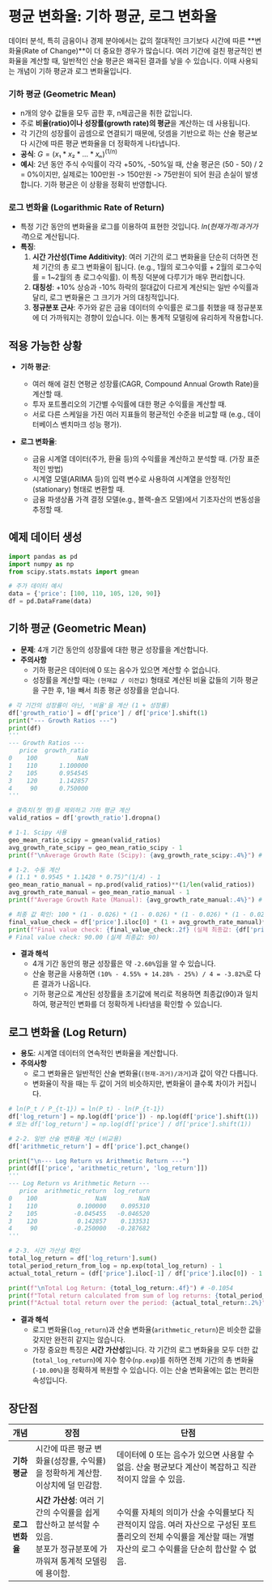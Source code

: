 # 평균 변화율: 기하 평균, 로그 변화율

데이터 분석, 특히 금융이나 경제 분야에서는 값의 절대적인 크기보다 시간에 따른 **변화율(Rate of Change)**이 더 중요한 경우가 많습니다. 여러 기간에 걸친 평균적인 변화율을 계산할 때, 일반적인 산술 평균은 왜곡된 결과를 낳을 수 있습니다. 이때 사용되는 개념이 기하 평균과 로그 변화율입니다.

### 기하 평균 (Geometric Mean)
- n개의 양수 값들을 모두 곱한 후, n제곱근을 취한 값입니다.
- 주로 **비율(ratio)이나 성장률(growth rate)의 평균**을 계산하는 데 사용됩니다.
- 각 기간의 성장률이 곱셈으로 연결되기 때문에, 덧셈을 기반으로 하는 산술 평균보다 시간에 따른 평균 변화율을 더 정확하게 나타냅니다.
- **공식**: $G = (x₁ * x₂ * ... * xₙ)^(1/n)$
- **예시**: 2년 동안 주식 수익률이 각각 +50%, -50%일 때, 산술 평균은 (50 - 50) / 2 = 0%이지만, 실제로는 100만원 -> 150만원 -> 75만원이 되어 원금 손실이 발생합니다. 기하 평균은 이 상황을 정확히 반영합니다.

### 로그 변화율 (Logarithmic Rate of Return)
- 특정 기간 동안의 변화율을 로그를 이용하여 표현한 것입니다. $ln(현재 가격 / 과거 가격)$으로 계산됩니다. 
- **특징**:
    1. **시간 가산성(Time Additivity)**: 여러 기간의 로그 변화율을 단순히 더하면 전체 기간의 총 로그 변화율이 됩니다. (e.g., 1월의 로그수익률 + 2월의 로그수익률 = 1~2월의 총 로그수익률). 이 특징 덕분에 다루기가 매우 편리합니다.
    2. **대칭성**: +10% 상승과 -10% 하락의 절대값이 다르게 계산되는 일반 수익률과 달리, 로그 변화율은 그 크기가 거의 대칭적입니다.
    3. **정규분포 근사**: 주가와 같은 금융 데이터의 수익률은 로그를 취했을 때 정규분포에 더 가까워지는 경향이 있습니다. 이는 통계적 모델링에 유리하게 작용합니다.

## 적용 가능한 상황

- **기하 평균**: 
    - 여러 해에 걸친 연평균 성장률(CAGR, Compound Annual Growth Rate)을 계산할 때.
    - 투자 포트폴리오의 기간별 수익률에 대한 평균 수익률을 계산할 때.
    - 서로 다른 스케일을 가진 여러 지표들의 평균적인 수준을 비교할 때 (e.g., 데이터베이스 벤치마크 성능 평가).

- **로그 변화율**:
    - 금융 시계열 데이터(주가, 환율 등)의 수익률을 계산하고 분석할 때. (가장 표준적인 방법)
    - 시계열 모델(ARIMA 등)의 입력 변수로 사용하여 시계열을 안정적인(stationary) 형태로 변환할 때.
    - 금융 파생상품 가격 결정 모델(e.g., 블랙-숄즈 모델)에서 기초자산의 변동성을 추정할 때.

## 예제 데이터 생성

```python
import pandas as pd
import numpy as np
from scipy.stats.mstats import gmean

# 주가 데이터 예시
data = {'price': [100, 110, 105, 120, 90]}
df = pd.DataFrame(data)
```

## 기하 평균 (Geometric Mean)

- **문제**: 4개 기간 동안의 성장률에 대한 평균 성장률을 계산합니다.
- **주의사항**
    - 기하 평균은 데이터에 0 또는 음수가 있으면 계산할 수 없습니다.
    - 성장률을 계산할 때는 `(현재값 / 이전값)` 형태로 계산된 비율 값들의 기하 평균을 구한 후, 1을 빼서 최종 평균 성장률을 얻습니다.

```python
# 각 기간의 성장률이 아닌, '비율'을 계산 (1 + 성장률)
df['growth_ratio'] = df['price'] / df['price'].shift(1)
print("--- Growth Ratios ---")
print(df)
'''
--- Growth Ratios ---
   price  growth_ratio
0    100           NaN
1    110      1.100000
2    105      0.954545
3    120      1.142857
4     90      0.750000
'''

# 결측치(첫 행)를 제외하고 기하 평균 계산
valid_ratios = df['growth_ratio'].dropna()

# 1-1. Scipy 사용
geo_mean_ratio_scipy = gmean(valid_ratios)
avg_growth_rate_scipy = geo_mean_ratio_scipy - 1
print(f"\nAverage Growth Rate (Scipy): {avg_growth_rate_scipy:.4%}") # -2.5996%

# 1-2. 수동 계산
# (1.1 * 0.9545 * 1.1428 * 0.75)^(1/4) - 1
geo_mean_ratio_manual = np.prod(valid_ratios)**(1/len(valid_ratios))
avg_growth_rate_manual = geo_mean_ratio_manual - 1
print(f"Average Growth Rate (Manual): {avg_growth_rate_manual:.4%}") # -2.5996%

# 최종 값 확인: 100 * (1 - 0.026) * (1 - 0.026) * (1 - 0.026) * (1 - 0.026) ~= 90
final_value_check = df['price'].iloc[0] * (1 + avg_growth_rate_manual)**len(valid_ratios)
print(f"Final value check: {final_value_check:.2f} (실제 최종값: {df['price'].iloc[-1]}) ")
# Final value check: 90.00 (실제 최종값: 90) 
```
- **결과 해석**
    - 4개 기간 동안의 평균 성장률은 약 `-2.60%`임을 알 수 있습니다.
    - 산술 평균을 사용하면 `(10% - 4.55% + 14.28% - 25%) / 4 = -3.82%`로 다른 결과가 나옵니다.
    - 기하 평균으로 계산된 성장률을 초기값에 복리로 적용하면 최종값(90)과 일치하여, 평균적인 변화를 더 정확하게 나타냄을 확인할 수 있습니다.

## 로그 변화율 (Log Return)

- **용도**: 시계열 데이터의 연속적인 변화율을 계산합니다.
- **주의사항**
    - 로그 변화율은 일반적인 산술 변화율(`(현재-과거)/과거`)과 값이 약간 다릅니다.
    - 변화율이 작을 때는 두 값이 거의 비슷하지만, 변화율이 클수록 차이가 커집니다.

```python
# ln(P_t / P_{t-1}) = ln(P_t) - ln(P_{t-1})
df['log_return'] = np.log(df['price']) - np.log(df['price'].shift(1))
# 또는 df['log_return'] = np.log(df['price'] / df['price'].shift(1))

# 2-2. 일반 산술 변화율 계산 (비교용)
df['arithmetic_return'] = df['price'].pct_change()

print("\n--- Log Return vs Arithmetic Return ---")
print(df[['price', 'arithmetic_return', 'log_return']])
'''
--- Log Return vs Arithmetic Return ---
   price  arithmetic_return  log_return
0    100                NaN         NaN
1    110           0.100000    0.095310
2    105          -0.045455   -0.046520
3    120           0.142857    0.133531
4     90          -0.250000   -0.287682
'''

# 2-3. 시간 가산성 확인
total_log_return = df['log_return'].sum()
total_period_return_from_log = np.exp(total_log_return) - 1
actual_total_return = (df['price'].iloc[-1] / df['price'].iloc[0]) - 1

print(f"\nTotal Log Return: {total_log_return:.4f}") # -0.1054
print(f"Total return calculated from sum of log returns: {total_period_return_from_log:.2%}") # -10.00%
print(f"Actual total return over the period: {actual_total_return:.2%}") # -10.00%
```
- **결과 해석**
    - 로그 변화율(`log_return`)과 산술 변화율(`arithmetic_return`)은 비슷한 값을 갖지만 완전히 같지는 않습니다.
    - 가장 중요한 특징은 **시간 가산성**입니다. 각 기간의 로그 변화율을 모두 더한 값(`total_log_return`)에 지수 함수(`np.exp`)를 취하면 전체 기간의 총 변화율(`-10.00%`)을 정확하게 복원할 수 있습니다. 이는 산술 변화율에는 없는 편리한 속성입니다.

## 장단점

| 개념 | 장점 | 단점 |
|---|---|---|
| **기하 평균** | 시간에 따른 평균 변화율(성장률, 수익률)을 정확하게 계산함. 이상치에 덜 민감함. | 데이터에 0 또는 음수가 있으면 사용할 수 없음. 산술 평균보다 계산이 복잡하고 직관적이지 않을 수 있음. |
| **로그 변화율** | **시간 가산성**: 여러 기간의 수익률을 쉽게 합산하고 분석할 수 있음. <br> 분포가 정규분포에 가까워져 통계적 모델링에 용이함. | 수익률 자체의 의미가 산술 수익률보다 직관적이지 않음. 여러 자산으로 구성된 포트폴리오의 전체 수익률을 계산할 때는 개별 자산의 로그 수익률을 단순히 합산할 수 없음. |
